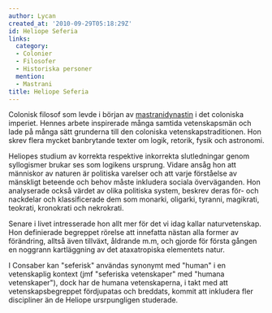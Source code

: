 ```yaml
---
author: Lycan
created_at: '2010-09-29T05:18:29Z'
id: Heliope Seferia
links:
  category:
  - Colonier
  - Filosofer
  - Historiska personer
  mention:
  - Mastrani
title: Heliope Seferia
---
```


Colonisk filosof som levde i början av [mastranidynastin] i det coloniska imperiet. Hennes arbete
inspirerade många samtida vetenskapsmän och lade på många sätt grunderna till den coloniska
vetenskapstraditionen. Hon skrev flera mycket banbrytande texter om logik, retorik, fysik och
astronomi.

Heliopes studium av korrekta respektive inkorrekta slutledningar genom syllogismer brukar ses som
logikens ursprung. Vidare ansåg hon att människor av naturen är politiska varelser och att varje
förståelse av mänskligt beteende och behov måste inkludera sociala överväganden. Hon analyserade
också värdet av olika politiska system, beskrev deras för- och nackdelar och klassificerade dem som
monarki, oligarki, tyranni, magikrati, teokrati, kronokrati och nekrokrati.

Senare i livet intresserade hon allt mer för det vi idag kallar naturvetenskap. Hon definierade
begreppet rörelse att innefatta nästan alla former av förändring, alltså även tillväxt, åldrande
m.m, och gjorde för första gången en noggrann kartläggning av det ataxatropiska elementets natur.

I Consaber kan "seferisk" användas synonymt med "human" i en vetenskaplig kontext (jmf "seferiska
vetenskaper" med "humana vetenskaper"), dock har de humana vetenskaperna, i takt med att
vetenskapsbegreppet fördjupatas och breddats, kommit att inkludera fler discipliner än de Heliope
ursrpungligen studerade.

  [mastranidynastin]: Mastrani